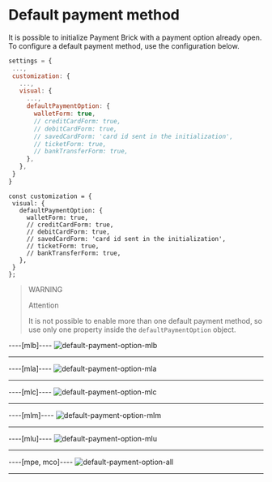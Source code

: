 # Default payment method

It is possible to initialize Payment Brick with a payment option already open. To configure a default payment method, use the configuration below.

```Javascript
settings = {
 ...,
 customization: {
   ...,
   visual: {
     ...,
     defaultPaymentOption: {
       walletForm: true,
       // creditCardForm: true,
       // debitCardForm: true,
       // savedCardForm: 'card id sent in the initialization',
       // ticketForm: true,
       // bankTransferForm: true,
     },
   },
 }
}
```

```react-jsx
const customization = {
 visual: {
   defaultPaymentOption: {
     walletForm: true,
     // creditCardForm: true,
     // debitCardForm: true,
     // savedCardForm: 'card id sent in the initialization',
     // ticketForm: true,
     // bankTransferForm: true,
   },
 }
};
```

> WARNING
> 
> Attention
> 
> It is not possible to enable more than one default payment method, so use only one property inside the `defaultPaymentOption` object.

----[mlb]----
![default-payment-option-mlb](checkout-bricks/default-payment-option-mlb-en.png)

------------
----[mla]----
![default-payment-option-mla](checkout-bricks/default-payment-option-mla-en.png)

------------
----[mlc]----
![default-payment-option-mlc](checkout-bricks/default-payment-option-mlc-en.png)

------------
----[mlm]----
![default-payment-option-mlm](checkout-bricks/default-payment-option-mlm-en.png)

------------
----[mlu]----
![default-payment-option-mlu](checkout-bricks/default-payment-option-mlu-en.png)

------------
----[mpe, mco]----
![default-payment-option-all](checkout-bricks/default-payment-option-all-en.png)

------------